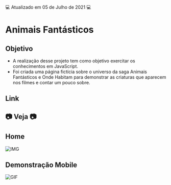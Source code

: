 💻 Atualizado em 05 de Julho de 2021 💻

# Animais Fantásticos

## Objetivo

- A realização desse projeto tem como objetivo exercitar os conhecimentos em JavaScript.
- Foi criada uma página fictícia sobre o universo da saga Animais Fantásticos e Onde Habitam para
  demonstrar as criaturas que aparecem nos filmes e contar um pouco sobre.

## Link

## 📷 Veja 📷

## Home

![IMG](github/img1.png)

## Demonstração Mobile

![GIF](github/mobile.gif)
